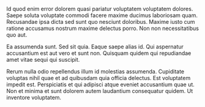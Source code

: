 Id quod enim error dolorem quasi pariatur voluptatem voluptatem dolores. Saepe soluta voluptate commodi facere maxime ducimus laboriosam quam. Recusandae ipsa dicta sed sunt quo nesciunt doloribus. Maxime iusto cum ratione accusamus nostrum maxime delectus porro. Non non necessitatibus quo aut.
 Ea assumenda sunt. Sed sit quia. Eaque saepe alias id. Qui aspernatur accusantium est aut vero et sunt non. Quisquam quidem qui repudiandae amet vitae sequi qui suscipit.
 Rerum nulla odio repellendus illum id molestias assumenda. Cupiditate voluptas nihil quae et ad quibusdam quia officia delectus. Est voluptatem impedit est. Perspiciatis et qui adipisci atque eveniet accusantium quae ut. Non et minima et sunt dolorem autem laudantium consequatur quidem. Ut inventore voluptatem.